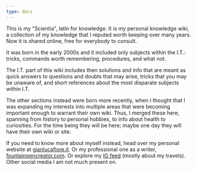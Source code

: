 ```yaml
---
type: docs
---
```


This is my "Scientia", latin for knowledge. It is my personal knowledge wiki, a collection of my knowledge that I reputed worth keeping over many years. Now it is shared online, free for everybody to consult.

It was born in the early 2000s and it included only subjects within the I.T.: tricks, commands worth remembering, procedures, and what not. 

The I.T. part of this wiki includes then solutions and info that are meant as quick answers to questions and doubts that may arise, tricks that you may be unaware of, and short references about the most disparate subjects within I.T.

The other sections instead were born more recently, when I thought that I was expanding my interests into multiple areas that were becoming important enough to warrant their own wiki. Thus, I merged these here, spanning from history to personal hobbies, to info about health to curiosities. For the time being they will be here; maybe one day they will have their own wiki or site.

If you need to know more about myself instead, head over my personal website at [gianlucafiore.it](https://www.gianlucafiore.it). Or my professional one as a writer, [fountainpencreator.com](https://www.fountainpencreator.com). Or explore my [IG feed](https://www.instagram.com/gianlucadfiore/) (mostly about my travels). Other social media I am not much present on.
